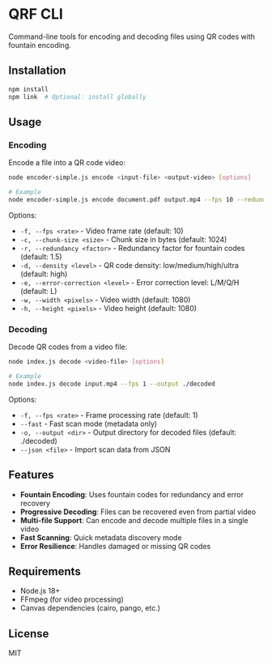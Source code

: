 # QRF CLI

Command-line tools for encoding and decoding files using QR codes with fountain encoding.

## Installation

```bash
npm install
npm link  # Optional: install globally
```

## Usage

### Encoding

Encode a file into a QR code video:

```bash
node encoder-simple.js encode <input-file> <output-video> [options]

# Example
node encoder-simple.js encode document.pdf output.mp4 --fps 10 --redundancy 1.5
```

Options:
- `-f, --fps <rate>` - Video frame rate (default: 10)
- `-c, --chunk-size <size>` - Chunk size in bytes (default: 1024)
- `-r, --redundancy <factor>` - Redundancy factor for fountain codes (default: 1.5)
- `-d, --density <level>` - QR code density: low/medium/high/ultra (default: high)
- `-e, --error-correction <level>` - Error correction level: L/M/Q/H (default: L)
- `-w, --width <pixels>` - Video width (default: 1080)
- `-h, --height <pixels>` - Video height (default: 1080)

### Decoding

Decode QR codes from a video file:

```bash
node index.js decode <video-file> [options]

# Example
node index.js decode input.mp4 --fps 1 --output ./decoded
```

Options:
- `-f, --fps <rate>` - Frame processing rate (default: 1)
- `--fast` - Fast scan mode (metadata only)
- `-o, --output <dir>` - Output directory for decoded files (default: ./decoded)
- `--json <file>` - Import scan data from JSON

## Features

- **Fountain Encoding**: Uses fountain codes for redundancy and error recovery
- **Progressive Decoding**: Files can be recovered even from partial video
- **Multi-file Support**: Can encode and decode multiple files in a single video
- **Fast Scanning**: Quick metadata discovery mode
- **Error Resilience**: Handles damaged or missing QR codes

## Requirements

- Node.js 18+
- FFmpeg (for video processing)
- Canvas dependencies (cairo, pango, etc.)

## License

MIT